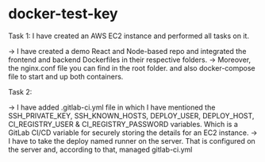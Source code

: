 # docker-test-key

Task 1:
I have created an AWS EC2 instance and performed all tasks on it.

-> I have created a demo React and Node-based repo and integrated the frontend and backend Dockerfiles in their respective folders.
-> Moreover, the nginx.conf file you can find in the root folder. and also docker-compose file to start and up both containers.


Task 2:

-> I have added .gitlab-ci.yml file in which I have mentioned the SSH_PRIVATE_KEY, SSH_KNOWN_HOSTS, DEPLOY_USER, DEPLOY_HOST, CI_REGISTRY_USER & CI_REGISTRY_PASSWORD variables. Which is a GitLab CI/CD variable for securely storing the details for an EC2 instance.
-> I have to take the deploy named runner on the server. That is configured on the server and, according to that, managed gitlab-ci.yml
